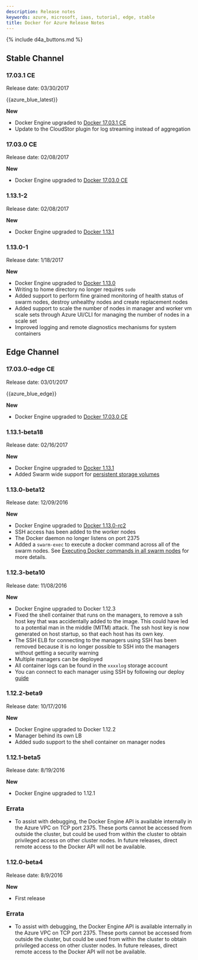 ```yaml
---
description: Release notes
keywords: azure, microsoft, iaas, tutorial, edge, stable
title: Docker for Azure Release Notes
---
```


{% include d4a_buttons.md %}

## Stable Channel

### 17.03.1 CE
Release date: 03/30/2017

{{azure_blue_latest}}

**New**

- Docker Engine upgraded to [Docker 17.03.1 CE](https://github.com/docker/docker/blob/master/CHANGELOG.md)
- Update to the CloudStor plugin for log streaming instead of aggregation

### 17.03.0 CE
Release date: 02/08/2017

**New**

- Docker Engine upgraded to [Docker 17.03.0 CE](https://github.com/docker/docker/blob/master/CHANGELOG.md)

### 1.13.1-2
Release date: 02/08/2017

**New**

- Docker Engine upgraded to [Docker 1.13.1](https://github.com/docker/docker/blob/master/CHANGELOG.md)

### 1.13.0-1
Release date: 1/18/2017

**New**

- Docker Engine upgraded to [Docker 1.13.0](https://github.com/docker/docker/blob/master/CHANGELOG.md)
- Writing to home directory no longer requires `sudo`
- Added support to perform fine grained monitoring of health status of swarm nodes, destroy unhealthy nodes and create replacement nodes
- Added support to scale the number of nodes in manager and worker vm scale sets through Azure UI/CLI for managing the number of nodes in a scale set
- Improved logging and remote diagnostics mechanisms for system containers

## Edge Channel

### 17.03.0-edge CE
Release date: 03/01/2017

{{azure_blue_edge}}

**New**

- Docker Engine upgraded to [Docker 17.03.0 CE](https://github.com/docker/docker/blob/master/CHANGELOG.md)

### 1.13.1-beta18
Release date: 02/16/2017

**New**

- Docker Engine upgraded to [Docker 1.13.1](https://github.com/docker/docker/blob/master/CHANGELOG.md)
- Added Swarm wide support for [persistent storage volumes](persistent-data-volumes.md)

### 1.13.0-beta12

Release date: 12/09/2016

**New**

- Docker Engine upgraded to [Docker 1.13.0-rc2](https://github.com/docker/docker/blob/master/CHANGELOG.md)
- SSH access has been added to the worker nodes
- The Docker daemon no longer listens on port 2375
- Added a `swarm-exec` to execute a docker command across all of the swarm nodes. See [Executing Docker commands in all swarm nodes](deploy.md#execute-docker-commands-in-all-swarm-nodes) for more details.

### 1.12.3-beta10

Release date: 11/08/2016

**New**

- Docker Engine upgraded to Docker 1.12.3
- Fixed the shell container that runs on the managers, to remove a ssh host key that was accidentally added to the image.
This could have led to a potential man in the middle (MITM) attack. The ssh host key is now generated on host startup, so that each host has its own key.
- The SSH ELB for connecting to the managers using SSH has been removed because it is no longer possible to SSH into the managers without getting a security warning
- Multiple managers can be deployed
- All container logs can be found in the `xxxxlog` storage account
- You can connect to each manager using SSH by following our deploy [guide](deploy.md)

### 1.12.2-beta9

Release date: 10/17/2016

**New**

- Docker Engine upgraded to Docker 1.12.2
- Manager behind its own LB
- Added sudo support to the shell container on manager nodes

### 1.12.1-beta5

Release date: 8/19/2016

**New**

 * Docker Engine upgraded to 1.12.1

### Errata

 * To assist with debugging, the Docker Engine API is available internally in the Azure VPC on TCP port 2375. These ports cannot be accessed from outside the cluster, but could be used from within the cluster to obtain privileged access on other cluster nodes. In future releases, direct remote access to the Docker API will not be available.

### 1.12.0-beta4

Release date: 8/9/2016

**New**

 * First release

### Errata

 * To assist with debugging, the Docker Engine API is available internally in the Azure VPC on TCP port 2375. These ports cannot be accessed from outside the cluster, but could be used from within the cluster to obtain privileged access on other cluster nodes. In future releases, direct remote access to the Docker API will not be available.
